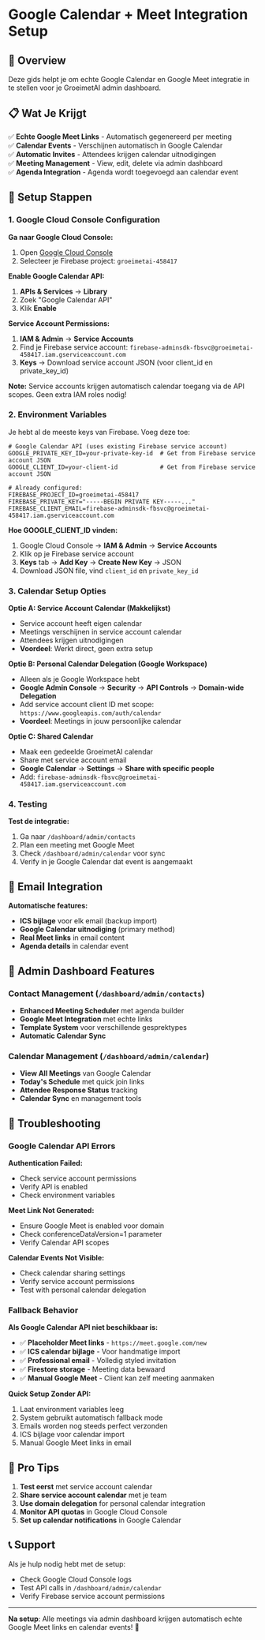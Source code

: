 # Google Calendar + Meet Integration Setup

## 🎯 Overview

Deze gids helpt je om echte Google Calendar en Google Meet integratie in te stellen voor je GroeimetAI admin dashboard.

## 📋 Wat Je Krijgt

✅ **Echte Google Meet Links** - Automatisch gegenereerd per meeting  
✅ **Calendar Events** - Verschijnen automatisch in Google Calendar  
✅ **Automatic Invites** - Attendees krijgen calendar uitnodigingen  
✅ **Meeting Management** - View, edit, delete via admin dashboard  
✅ **Agenda Integration** - Agenda wordt toegevoegd aan calendar event  

## 🔧 Setup Stappen

### 1. Google Cloud Console Configuration

**Ga naar Google Cloud Console:**
1. Open [Google Cloud Console](https://console.cloud.google.com)
2. Selecteer je Firebase project: `groeimetai-458417`

**Enable Google Calendar API:**
1. **APIs & Services** → **Library**
2. Zoek "Google Calendar API"
3. Klik **Enable**

**Service Account Permissions:**
1. **IAM & Admin** → **Service Accounts**
2. Find je Firebase service account: `firebase-adminsdk-fbsvc@groeimetai-458417.iam.gserviceaccount.com`
3. **Keys** → Download service account JSON (voor client_id en private_key_id)

**Note:** Service accounts krijgen automatisch calendar toegang via de API scopes. Geen extra IAM roles nodig!

### 2. Environment Variables

Je hebt al de meeste keys van Firebase. Voeg deze toe:

```env
# Google Calendar API (uses existing Firebase service account)
GOOGLE_PRIVATE_KEY_ID=your-private-key-id  # Get from Firebase service account JSON
GOOGLE_CLIENT_ID=your-client-id            # Get from Firebase service account JSON

# Already configured:
FIREBASE_PROJECT_ID=groeimetai-458417
FIREBASE_PRIVATE_KEY="-----BEGIN PRIVATE KEY-----..."
FIREBASE_CLIENT_EMAIL=firebase-adminsdk-fbsvc@groeimetai-458417.iam.gserviceaccount.com
```

**Hoe GOOGLE_CLIENT_ID vinden:**
1. Google Cloud Console → **IAM & Admin** → **Service Accounts**
2. Klik op je Firebase service account
3. **Keys** tab → **Add Key** → **Create New Key** → JSON
4. Download JSON file, vind `client_id` en `private_key_id`

### 3. Calendar Setup Opties

**Optie A: Service Account Calendar (Makkelijkst)**
- Service account heeft eigen calendar
- Meetings verschijnen in service account calendar
- Attendees krijgen uitnodigingen
- **Voordeel**: Werkt direct, geen extra setup

**Optie B: Personal Calendar Delegation (Google Workspace)**
- Alleen als je Google Workspace hebt
- **Google Admin Console** → **Security** → **API Controls** → **Domain-wide Delegation**
- Add service account client ID met scope: `https://www.googleapis.com/auth/calendar`
- **Voordeel**: Meetings in jouw persoonlijke calendar

**Optie C: Shared Calendar**
- Maak een gedeelde GroeimetAI calendar
- Share met service account email
- **Google Calendar** → **Settings** → **Share with specific people**
- Add: `firebase-adminsdk-fbsvc@groeimetai-458417.iam.gserviceaccount.com`

### 4. Testing

**Test de integratie:**
1. Ga naar `/dashboard/admin/contacts`
2. Plan een meeting met Google Meet
3. Check `/dashboard/admin/calendar` voor sync
4. Verify in je Google Calendar dat event is aangemaakt

## 📧 Email Integration

**Automatische features:**
- **ICS bijlage** voor elk email (backup import)
- **Google Calendar uitnodiging** (primary method)
- **Real Meet links** in email content
- **Agenda details** in calendar event

## 🎯 Admin Dashboard Features

### Contact Management (`/dashboard/admin/contacts`)
- **Enhanced Meeting Scheduler** met agenda builder
- **Google Meet Integration** met echte links
- **Template System** voor verschillende gesprektypes
- **Automatic Calendar Sync**

### Calendar Management (`/dashboard/admin/calendar`)
- **View All Meetings** van Google Calendar
- **Today's Schedule** met quick join links
- **Attendee Response Status** tracking
- **Calendar Sync** en management tools

## 🔧 Troubleshooting

### Google Calendar API Errors

**Authentication Failed:**
- Check service account permissions
- Verify API is enabled
- Check environment variables

**Meet Link Not Generated:**
- Ensure Google Meet is enabled voor domain
- Check conferenceDataVersion=1 parameter
- Verify Calendar API scopes

**Calendar Events Not Visible:**
- Check calendar sharing settings
- Verify service account permissions
- Test with personal calendar delegation

### Fallback Behavior

**Als Google Calendar API niet beschikbaar is:**
- ✅ **Placeholder Meet links** - `https://meet.google.com/new`
- ✅ **ICS calendar bijlage** - Voor handmatige import
- ✅ **Professional email** - Volledig styled invitation
- ✅ **Firestore storage** - Meeting data bewaard
- ✅ **Manual Google Meet** - Client kan zelf meeting aanmaken

**Quick Setup Zonder API:**
1. Laat environment variables leeg
2. System gebruikt automatisch fallback mode
3. Emails worden nog steeds perfect verzonden
4. ICS bijlage voor calendar import
5. Manual Google Meet links in email

## 🚀 Pro Tips

1. **Test eerst** met service account calendar
2. **Share service account calendar** met je team
3. **Use domain delegation** for personal calendar integration
4. **Monitor API quotas** in Google Cloud Console
5. **Set up calendar notifications** in Google Calendar

## 📞 Support

Als je hulp nodig hebt met de setup:
- Check Google Cloud Console logs
- Test API calls in `/dashboard/admin/calendar`
- Verify Firebase service account permissions

---

**Na setup**: Alle meetings via admin dashboard krijgen automatisch echte Google Meet links en calendar events! 🎯